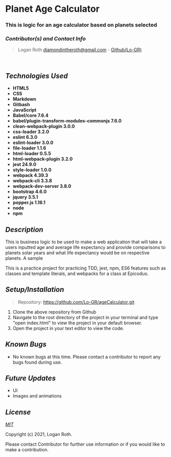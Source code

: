 # **Planet Age Calculator**
### This is logic for an age calculator based on planets selected

 ### _Contributor(s) and Contact Info_
> Logan Roth diamondintheroth@gmail.com - [Github(Lo-GR)](https://github.com/Lo-GR)

<br/>

## _Technologies Used_

* **HTML5**
* **CSS**
* **Markdown**
* **Gitbash**
* **JavaScript**
* **Babel/core 7.6.4**
* **babel/plugin-transform-modules-commonjs 7.6.0**
* **clean-webpack-plugin 3.0.0**
* **css-loader 3.2.0**
* **eslint 6.3.0**
* **eslint-loader 3.0.0**
* **file-loader 1.1.6**
* **html-loader 0.5.5**
* **html-webpack-plugin 3.2.0**
* **jest 24.9.0**
* **style-loader 1.0.0**
* **webpack 4.39.3**
* **webpack-cli 3.3.8**
* **webpack-dev-server 3.8.0**
* **bootstrap 4.6.0**
* **jquery 3.5.1**
* **popper.js 1.16.1**
* **node**
* **npm**

## _Description_
This is business logic to be used to make a web application that will take a users inputted age and average life expectancy and provide comparisons to planets solar years and what life expectancy would be on respective planets. A sample 

This is a practice project for practicing TDD, jest, npm, ES6 features such as classes and template literals, and webpacks for a class at Epicodus.

## _Setup/Installation_

> Repository: https://github.com/Lo-GR/ageCalculator.git
1. Clone the above repository from Github
2. Navigate to the root directory of the project in your terminal and type "open index.html" to view the project in your default browser.
3. Open the project in your text editor to view the code.

## _Known Bugs_
* No known bugs at this time. Please contact a contributor to report any bugs found during use.

## _Future Updates_
* UI
* Images and animations

## _License_

[_MIT_](https://opensource.org/licenses/MIT)

Copyright (c) 2021, Logan Roth.

Please contact Contributor for further use information or if you would like to make a contribution.